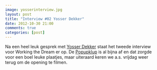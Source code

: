 ```yaml
---
image: yosserinterview.jpg
layout: post
title: "Interview #02 Yosser Dekker"
date: 2012-10-30 21:00
comments: true
categories: [post]
---
```


Na een heel leuk gesprek met [Yosser Dekker](http://nl.linkedin.com/in/yosserdekker "Linked-in") staat het tweede interview voor Working the Dream er op. De [Popupklup](http://www.popupklup.nl/ "Website") is al bijna af en dat zorgde voor een boel leuke plaatjes, maar uiteraard keren we a.s. vrijdag weer terug om de opening te filmen.